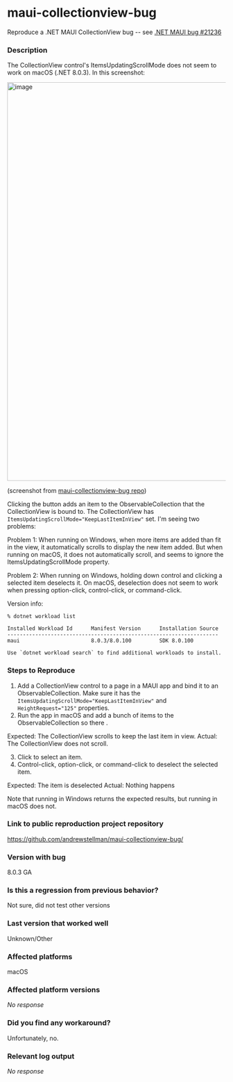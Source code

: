 # maui-collectionview-bug
Reproduce a .NET MAUI CollectionView bug -- see [.NET MAUI bug #21236](https://github.com/dotnet/maui/issues/21236)

### Description

The CollectionView control's ItemsUpdatingScrollMode does not seem to work on macOS (.NET 8.0.3). In this screenshot:

<img width="917" alt="image" src="https://github.com/dotnet/maui/assets/7516297/468c3feb-37aa-4e1a-be78-d8f53853ce12">

(screenshot from [maui-collectionview-bug repo](https://github.com/andrewstellman/maui-collectionview-bug/))

Clicking the button adds an item to the ObservableCollection that the CollectionView is bound to. The CollectionView has `ItemsUpdatingScrollMode="KeepLastItemInView"` set. I'm seeing two problems:

Problem 1: When running on Windows, when more items are added than fit in the view, it automatically scrolls to display the new item added. But when running on macOS, it does not automatically scroll, and seems to ignore the ItemsUpdatingScrollMode property.

Problem 2: When running on Windows, holding down control and clicking a selected item deselects it. On macOS, deselection does not seem to work when pressing option-click, control-click, or command-click.

Version info:

```
% dotnet workload list

Installed Workload Id      Manifest Version      Installation Source
--------------------------------------------------------------------
maui                       8.0.3/8.0.100         SDK 8.0.100        

Use `dotnet workload search` to find additional workloads to install.
```

### Steps to Reproduce

1. Add a CollectionView control to a page in a MAUI app and bind it to an ObservableCollection. Make sure it has the `ItemsUpdatingScrollMode="KeepLastItemInView"` and `HeightRequest="125"` properties.
2. Run the app in macOS and add a bunch of items to the ObservableCollection so there .

Expected: The CollectionView scrolls to keep the last item in view. 
Actual: The CollectionView does not scroll.

3. Click to select an item.
4. Control-click, option-click, or command-click to deselect the selected item.

Expected: The item is deselected
Actual: Nothing happens

Note that running in Windows returns the expected results, but running in macOS does not.

### Link to public reproduction project repository

https://github.com/andrewstellman/maui-collectionview-bug/

### Version with bug

8.0.3 GA

### Is this a regression from previous behavior?

Not sure, did not test other versions

### Last version that worked well

Unknown/Other

### Affected platforms

macOS

### Affected platform versions

_No response_

### Did you find any workaround?

Unfortunately, no.

### Relevant log output

_No response_
